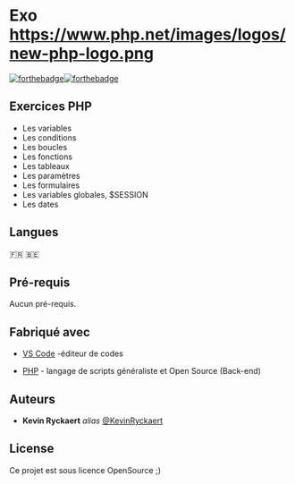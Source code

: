 # Exo https://www.php.net/images/logos/new-php-logo.png


[![forthebadge](https://forthebadge.com/images/badges/built-by-developers.svg)](https://forthebadge.com)[![forthebadge](https://forthebadge.com/images/badges/built-with-love.svg)](https://forthebadge.com)

## Exercices PHP

* Les variables
* Les conditions
* Les boucles
* Les fonctions
* Les tableaux
* Les paramètres
* Les formulaires
* Les variables globales, $SESSION
* Les dates


## Langues
:fr: :belgium:


## Pré-requis

Aucun pré-requis.



## Fabriqué avec

* [VS Code](https://code.visualstudio.com/) -éditeur de codes

* [PHP](http://PHP.net) -  langage de scripts généraliste et Open Source (Back-end)


## Auteurs

* **Kevin Ryckaert** _alias_ [@KevinRyckaert](https://github.com/KevinRyckaert)

## License

Ce projet est sous licence OpenSource ;)

